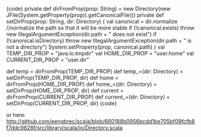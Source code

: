 {code}
private def dirFromProp(prop: String) = new Directory(new JFile(System.getProperty(prop)).getCanonicalFile())
  private def setDirProp(prop: String, dir: Directory) {
    val canonical = dir.normalize  //normalize the path so that it will be more stable
    if (!canonical.exists)
      throw new IllegalArgumentException(dir.path + " does not exist")
    if (!canonical.isDirectory)
      throw new IllegalArgumentException(dir.path + " is not a directory")
    System.setProperty(prop, canonical.path)
  }
  val TEMP_DIR_PROP = "java.io.tmpdir"
  val HOME_DIR_PROP = "user.home"
  val CURRENT_DIR_PROP = "user.dir"
 
  def temp = dirFromProp(TEMP_DIR_PROP)
  def temp_=(dir: Directory) = setDirProp(TEMP_DIR_PROP, dir)
  def home = dirFromProp(HOME_DIR_PROP)
  def home_=(dir: Directory) = setDirProp(HOME_DIR_PROP, dir)
  def current = dirFromProp(CURRENT_DIR_PROP)
  def current_=(dir: Directory) = setDirProp(CURRENT_DIR_PROP, dir)
{code}

or here: 
http://github.com/eengbrec/scala/blob/660188b0956bcdd1be705bf09fcfb8f7ddc9828f/src/library/scala/io/Directory.scala

